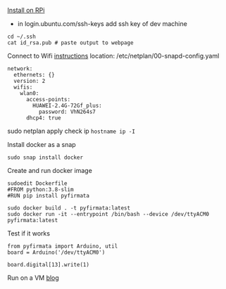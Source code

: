 [Install on RPi](https://itsfoss.com/connect-wifi-terminal-ubuntu/)
* in login.ubuntu.com/ssh-keys add ssh key of dev machine
```
cd ~/.ssh
cat id_rsa.pub # paste output to webpage
```

Connect to Wifi
[instructions](https://itsfoss.com/connect-wifi-terminal-ubuntu/)
location: /etc/netplan/00-snapd-config.yaml
```
network:
  ethernets: {}
  version: 2
  wifis:
    wlan0:
      access-points:
        HUAWEI-2.4G-72Gf_plus:
          password: VhN264s7
      dhcp4: true
```
sudo netplan apply
check ip `hostname ip -I`

Install docker as a snap
```
sudo snap install docker
```

Create and run docker image
```
sudoedit Dockerfile
#FROM python:3.8-slim
#RUN pip install pyfirmata

sudo docker build . -t pyfirmata:latest
sudo docker run -it --entrypoint /bin/bash --device /dev/ttyACM0 pyfirmata:latest
```

Test if it works
```
from pyfirmata import Arduino, util
board = Arduino('/dev/ttyACM0')

board.digital[13].write(1)
```

Run on a VM [blog](https://ubuntu.com/download/kvm)